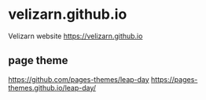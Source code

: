# velizarn.github.io
Velizarn website https://velizarn.github.io

## page theme
https://github.com/pages-themes/leap-day
https://pages-themes.github.io/leap-day/